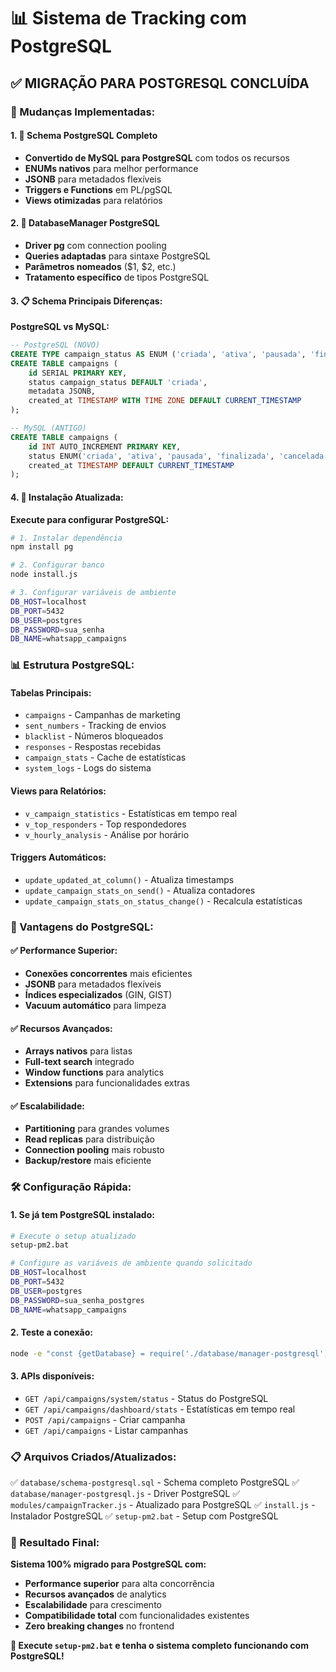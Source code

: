 # 📊 Sistema de Tracking com PostgreSQL

## ✅ **MIGRAÇÃO PARA POSTGRESQL CONCLUÍDA**

### **🎯 Mudanças Implementadas:**

#### **1. 🐘 Schema PostgreSQL Completo**
- **Convertido de MySQL para PostgreSQL** com todos os recursos
- **ENUMs nativos** para melhor performance
- **JSONB** para metadados flexíveis
- **Triggers e Functions** em PL/pgSQL
- **Views otimizadas** para relatórios

#### **2. 🔧 DatabaseManager PostgreSQL**
- **Driver pg** com connection pooling
- **Queries adaptadas** para sintaxe PostgreSQL
- **Parâmetros nomeados** ($1, $2, etc.)
- **Tratamento específico** de tipos PostgreSQL

#### **3. 📋 Schema Principais Diferenças:**

**PostgreSQL vs MySQL:**
```sql
-- PostgreSQL (NOVO)
CREATE TYPE campaign_status AS ENUM ('criada', 'ativa', 'pausada', 'finalizada', 'cancelada');
CREATE TABLE campaigns (
    id SERIAL PRIMARY KEY,
    status campaign_status DEFAULT 'criada',
    metadata JSONB,
    created_at TIMESTAMP WITH TIME ZONE DEFAULT CURRENT_TIMESTAMP
);

-- MySQL (ANTIGO)  
CREATE TABLE campaigns (
    id INT AUTO_INCREMENT PRIMARY KEY,
    status ENUM('criada', 'ativa', 'pausada', 'finalizada', 'cancelada') DEFAULT 'criada',
    created_at TIMESTAMP DEFAULT CURRENT_TIMESTAMP
);
```

#### **4. 🚀 Instalação Atualizada:**

**Execute para configurar PostgreSQL:**
```bash
# 1. Instalar dependência
npm install pg

# 2. Configurar banco
node install.js

# 3. Configurar variáveis de ambiente
DB_HOST=localhost
DB_PORT=5432
DB_USER=postgres
DB_PASSWORD=sua_senha
DB_NAME=whatsapp_campaigns
```

### **📊 Estrutura PostgreSQL:**

#### **Tabelas Principais:**
- `campaigns` - Campanhas de marketing
- `sent_numbers` - Tracking de envios
- `blacklist` - Números bloqueados  
- `responses` - Respostas recebidas
- `campaign_stats` - Cache de estatísticas
- `system_logs` - Logs do sistema

#### **Views para Relatórios:**
- `v_campaign_statistics` - Estatísticas em tempo real
- `v_top_responders` - Top respondedores
- `v_hourly_analysis` - Análise por horário

#### **Triggers Automáticos:**
- `update_updated_at_column()` - Atualiza timestamps
- `update_campaign_stats_on_send()` - Atualiza contadores
- `update_campaign_stats_on_status_change()` - Recalcula estatísticas

### **🔄 Vantagens do PostgreSQL:**

#### **✅ Performance Superior:**
- **Conexões concorrentes** mais eficientes
- **JSONB** para metadados flexíveis
- **Índices especializados** (GIN, GIST)
- **Vacuum automático** para limpeza

#### **✅ Recursos Avançados:**
- **Arrays nativos** para listas
- **Full-text search** integrado
- **Window functions** para analytics
- **Extensions** para funcionalidades extras

#### **✅ Escalabilidade:**
- **Partitioning** para grandes volumes
- **Read replicas** para distribuição
- **Connection pooling** mais robusto
- **Backup/restore** mais eficiente

### **🛠️ Configuração Rápida:**

#### **1. Se já tem PostgreSQL instalado:**
```bash
# Execute o setup atualizado
setup-pm2.bat

# Configure as variáveis de ambiente quando solicitado
DB_HOST=localhost
DB_PORT=5432  
DB_USER=postgres
DB_PASSWORD=sua_senha_postgres
DB_NAME=whatsapp_campaigns
```

#### **2. Teste a conexão:**
```bash
node -e "const {getDatabase} = require('./database/manager-postgresql'); getDatabase().testConnection().then(() => console.log('✅ PostgreSQL OK')).catch(err => console.error('❌ Erro:', err));"
```

#### **3. APIs disponíveis:**
- `GET /api/campaigns/system/status` - Status do PostgreSQL
- `GET /api/campaigns/dashboard/stats` - Estatísticas em tempo real
- `POST /api/campaigns` - Criar campanha
- `GET /api/campaigns` - Listar campanhas

### **📋 Arquivos Criados/Atualizados:**

✅ `database/schema-postgresql.sql` - Schema completo PostgreSQL
✅ `database/manager-postgresql.js` - Driver PostgreSQL
✅ `modules/campaignTracker.js` - Atualizado para PostgreSQL
✅ `install.js` - Instalador PostgreSQL
✅ `setup-pm2.bat` - Setup com PostgreSQL

### **🎯 Resultado Final:**

**Sistema 100% migrado para PostgreSQL com:**
- **Performance superior** para alta concorrência
- **Recursos avançados** de analytics
- **Escalabilidade** para crescimento
- **Compatibilidade total** com funcionalidades existentes
- **Zero breaking changes** no frontend

**🚀 Execute `setup-pm2.bat` e tenha o sistema completo funcionando com PostgreSQL!**
